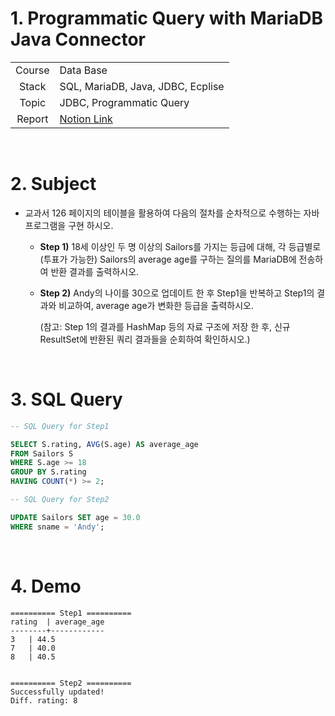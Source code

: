 # 1.  Programmatic Query with MariaDB Java Connector

|        |                                        |
| :----: | -------------------------------------- |
| Course | Data Base                |
| Stack | SQL, MariaDB, Java, JDBC, Ecplise |
| Topic | JDBC, Programmatic Query |
| Report | [Notion Link](https://www.notion.so/24siefil/MariaDB-Java-Connector-63dbfdd78b864b9291dfcd94ae2bca66) |

 <br/>

# 2. Subject

* 교과서 126 페이지의 테이블을 활용하여 다음의 절차를 순차적으로 수행하는 자바 프로그램을 구현 하시오.

  * **Step 1)** 18세 이상인 두 명 이상의 Sailors를 가지는 등급에 대해, 각 등급별로 (투표가 가능한) Sailors의 average age를 구하는 질의를 MariaDB에 전송하여 반환 결과를 출력하시오.

  * **Step 2)** Andy의 나이를 30으로 업데이트 한 후 Step1을 반복하고 Step1의 결과와 비교하여, average age가 변화한 등급을 출력하시오.

    (참고: Step 1의 결과를 HashMap 등의 자료 구조에 저장 한 후, 신규 ResultSet에 반환된 쿼리 결과들을 순회하여 확인하시오.)

 <br/>


# 3. SQL Query

```sql
-- SQL Query for Step1

SELECT S.rating, AVG(S.age) AS average_age
FROM Sailors S
WHERE S.age >= 18
GROUP BY S.rating
HAVING COUNT(*) >= 2;
```

```sql
-- SQL Query for Step2

UPDATE Sailors SET age = 30.0
WHERE sname = 'Andy';
```

 <br/>

# 4. Demo

```
========== Step1 ==========
rating	| average_age
--------+------------
3	| 44.5
7	| 40.0
8	| 40.5


========== Step2 ==========
Successfully updated!
Diff. rating: 8
```
